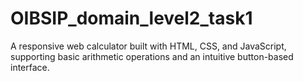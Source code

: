 # OIBSIP_domain_level2_task1
A responsive web calculator built with HTML, CSS, and JavaScript, supporting basic arithmetic operations and an intuitive button-based interface.
